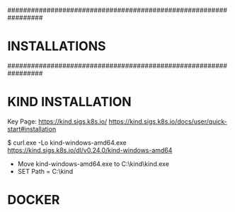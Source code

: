 #################################################################
# INSTALLATIONS
#################################################################

# KIND INSTALLATION
Key Page: https://kind.sigs.k8s.io/
          https://kind.sigs.k8s.io/docs/user/quick-start#installation


$ curl.exe -Lo kind-windows-amd64.exe https://kind.sigs.k8s.io/dl/v0.24.0/kind-windows-amd64

- Move kind-windows-amd64.exe to C:\kind\kind.exe
- SET Path = C:\kind


# DOCKER 